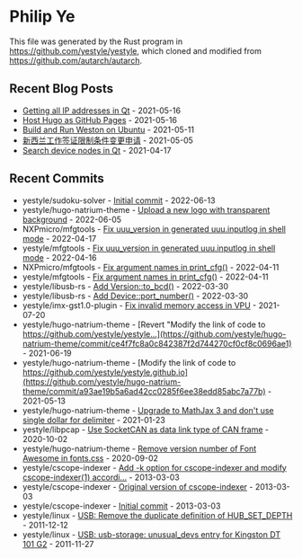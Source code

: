 
# Philip Ye

This file was generated by the Rust program in
https://github.com/yestyle/yestyle, which cloned and modified from
https://github.com/autarch/autarch.

## Recent Blog Posts

- [Getting all IP addresses in Qt](https://blog.lancitou.net/getting-all-ip-addresses-in-qt/) - 2021-05-16
- [Host Hugo as GitHub Pages](https://blog.lancitou.net/host-hugo-as-github-pages/) - 2021-05-16
- [Build and Run Weston on Ubuntu](https://blog.lancitou.net/build-and-run-weston-on-ubuntu/) - 2021-05-11
- [新西兰工作签证限制条件变更申请](https://blog.lancitou.net/voc-of-work-visa/) - 2021-05-05
- [Search device nodes in Qt](https://blog.lancitou.net/search-device-nodes-in-qt/) - 2021-04-17


## Recent Commits

- yestyle/sudoku-solver - [Initial commit](https://github.com/yestyle/sudoku-solver/commit/8c6d804a7e50c24578f8db1027bdeca9d37247d3) - 2022-06-13
- yestyle/hugo-natrium-theme - [Upload a new logo with transparent background](https://github.com/yestyle/hugo-natrium-theme/commit/942311e76df68aebce592156d990d85871e94265) - 2022-06-05
- NXPmicro/mfgtools - [Fix uuu_version in generated uuu.inputlog in shell mode](https://github.com/NXPmicro/mfgtools/commit/1dc59a15bae7f52e70c8d5b7b790bcfd7960bdaa) - 2022-04-17
- yestyle/mfgtools - [Fix uuu_version in generated uuu.inputlog in shell mode](https://github.com/yestyle/mfgtools/commit/135347eac01f118369aa3d8ca07ac28ea607a3e1) - 2022-04-16
- NXPmicro/mfgtools - [Fix argument names in print_cfg()](https://github.com/NXPmicro/mfgtools/commit/f4578c351ed167aeafa3001e7042b2c0210155df) - 2022-04-11
- yestyle/mfgtools - [Fix argument names in print_cfg()](https://github.com/yestyle/mfgtools/commit/f4578c351ed167aeafa3001e7042b2c0210155df) - 2022-04-11
- yestyle/libusb-rs - [Add Version::to_bcd()](https://github.com/yestyle/libusb-rs/commit/7870453a8eedfbc89594ba8abd72ba89c43b3fb9) - 2022-03-30
- yestyle/libusb-rs - [Add Device::port_number()](https://github.com/yestyle/libusb-rs/commit/afe6be24cb8998d5bab0ea595b23fe401c6612ec) - 2022-03-30
- yestyle/imx-gst1.0-plugin - [Fix invalid memory access in VPU](https://github.com/yestyle/imx-gst1.0-plugin/commit/9cff161193e9a119deda97a510841cc072451967) - 2021-07-20
- yestyle/hugo-natrium-theme - [Revert &quot;Modify the link of code to https://github.com/yestyle/yestyle…](https://github.com/yestyle/hugo-natrium-theme/commit/ce4f7fc8a0c842387f2d744270cf0cf8c0696ae1) - 2021-06-19
- yestyle/hugo-natrium-theme - [Modify the link of code to https://github.com/yestyle/yestyle.github.io](https://github.com/yestyle/hugo-natrium-theme/commit/a93ae19b5a6ad42cc0285f6ee38edd85abc7a77b) - 2021-05-13
- yestyle/hugo-natrium-theme - [Upgrade to MathJax 3 and don&#39;t use single dollar for delimiter](https://github.com/yestyle/hugo-natrium-theme/commit/7b05ab24bc649a2079c2a47d1991481cbf5e50ec) - 2021-01-23
- yestyle/libpcap - [Use SocketCAN as data link type of CAN frame](https://github.com/yestyle/libpcap/commit/4e709dcd1de7c25aac4acc8135f7f1889ce2a185) - 2020-10-02
- yestyle/hugo-natrium-theme - [Remove version number of Font Awesome in fonts.css](https://github.com/yestyle/hugo-natrium-theme/commit/25847126b295eceb6836b4f0c45de02b3bc95754) - 2020-09-02
- yestyle/cscope-indexer - [Add -k option for cscope-indexer and modify cscope-indexer(1) accordi…](https://github.com/yestyle/cscope-indexer/commit/261e5fa77ceb8641174024ef42836e56c3c984b0) - 2013-03-03
- yestyle/cscope-indexer - [Original version of cscope-indexer](https://github.com/yestyle/cscope-indexer/commit/f0d45212d29f225656c17b910b7301999136b9a3) - 2013-03-03
- yestyle/cscope-indexer - [Initial commit](https://github.com/yestyle/cscope-indexer/commit/c48aab09309caa86ca5ede658ba81f4cf04d9976) - 2013-03-03
- yestyle/linux - [USB: Remove the duplicate definition of HUB_SET_DEPTH](https://github.com/yestyle/linux/commit/c91043adaf50ef13609003120f3471783460fb71) - 2011-12-12
- yestyle/linux - [USB: usb-storage: unusual_devs entry for Kingston DT 101 G2](https://github.com/yestyle/linux/commit/cec28a5428793b6bc64e56687fb239759d6da74e) - 2011-11-27


